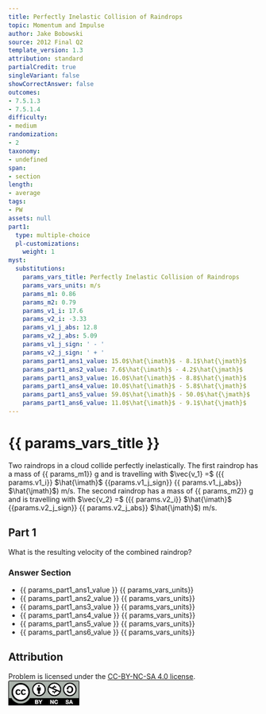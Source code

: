 ```yaml
---
title: Perfectly Inelastic Collision of Raindrops
topic: Momentum and Impulse
author: Jake Bobowski
source: 2012 Final Q2
template_version: 1.3
attribution: standard
partialCredit: true
singleVariant: false
showCorrectAnswer: false
outcomes:
- 7.5.1.3
- 7.5.1.4
difficulty:
- medium
randomization:
- 2
taxonomy:
- undefined
span:
- section
length:
- average
tags:
- PW
assets: null
part1:
  type: multiple-choice
  pl-customizations:
    weight: 1
myst:
  substitutions:
    params_vars_title: Perfectly Inelastic Collision of Raindrops
    params_vars_units: m/s
    params_m1: 0.86
    params_m2: 0.79
    params_v1_i: 17.6
    params_v2_i: -3.33
    params_v1_j_abs: 12.8
    params_v2_j_abs: 5.09
    params_v1_j_sign: ' - '
    params_v2_j_sign: ' + '
    params_part1_ans1_value: 15.0$\hat{\imath}$ - 8.1$\hat{\jmath}$
    params_part1_ans2_value: 7.6$\hat{\imath}$ - 4.2$\hat{\jmath}$
    params_part1_ans3_value: 16.0$\hat{\imath}$ - 8.8$\hat{\jmath}$
    params_part1_ans4_value: 10.0$\hat{\imath}$ - 5.8$\hat{\jmath}$
    params_part1_ans5_value: 59.0$\hat{\imath}$ - 50.0$\hat{\jmath}$
    params_part1_ans6_value: 11.0$\hat{\imath}$ - 9.1$\hat{\jmath}$
---
```

# {{ params_vars_title }}
Two raindrops in a cloud collide perfectly inelastically. The first raindrop has a mass of {{ params_m1}} g and is travelling with $\vec{v_1} =$ ({{ params.v1_i}} $\hat{\imath}$ {{params.v1_j_sign}} {{ params.v1_j_abs}} $\hat{\jmath}$) m/s.
The second raindrop has a mass of {{ params_m2}} g and is travelling with $\vec{v_2} =$ ({{ params.v2_i}} $\hat{\imath}$ {{params.v2_j_sign}} {{ params.v2_j_abs}} $\hat{\jmath}$) m/s.

## Part 1

What is the resulting velocity of the combined raindrop?

### Answer Section

- {{ params_part1_ans1_value }} {{ params_vars_units}}
- {{ params_part1_ans2_value }} {{ params_vars_units}}
- {{ params_part1_ans3_value }} {{ params_vars_units}}
- {{ params_part1_ans4_value }} {{ params_vars_units}}
- {{ params_part1_ans5_value }} {{ params_vars_units}}
- {{ params_part1_ans6_value }} {{ params_vars_units}}

## Attribution

Problem is licensed under the [CC-BY-NC-SA 4.0 license](https://creativecommons.org/licenses/by-nc-sa/4.0/).<br> ![The Creative Commons 4.0 license requiring attribution-BY, non-commercial-NC, and share-alike-SA license.](https://raw.githubusercontent.com/firasm/bits/master/by-nc-sa.png)